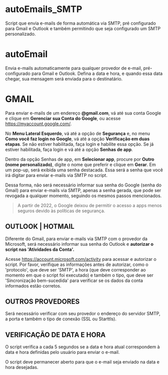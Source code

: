 # autoEmails_SMTP
Script que envia e-mails de forma automática via SMTP, pré configurado para Gmail e Outlook e também permitindo que seja configurado um SMTP personalizado.

# autoEmail

Envia e-mails automaticamente para qualquer provedor de e-mail, pré-configurado para Gmail e Outlook.
Defina a data e hora, e quando essa data chegar, sua mensagem será enviada para o destinatário.

# GMAIL

Para enviar e-mails de um endereço **@gmail.com**, vá até sua conta Google e clique em **Gerenciar sua Conta do Google**, ou acesse https://myaccount.google.com/.

No **Menu Lateral Esquerdo**, vá até a opção de **Segurança** e, no menu **Como você faz login no Google**, vá até a opção **Verificação em duas etapas**. Se não estiver habilitada, faça login e habilite essa opção. Se já estiver habilitada, faça login e vá até a opção **Senhas de app**.

Dentro da opção Senhas de app, em **Selecionar app**, procure por **Outro (nome personalizado)**, digite o nome que preferir e clique em **Gerar**. Em um pop-up, será exibida uma senha destacada. Essa será a senha que você irá digitar para enviar e-mails via SMTP no script.

Dessa forma, não será necessário informar sua senha do Google (senha do Gmail) para enviar e-mails via SMTP, apenas a senha gerada, que pode ser revogada a qualquer momento, seguindo os mesmos passos mencionados.

> A partir de 2022, o Google deixou de permitir o acesso a apps menos seguros devido às políticas de segurança.

## OUTLOOK | HOTMAIL

Diferente do Gmail, para enviar e-mails via SMTP com o provedor da Microsoft, será necessário informar sua senha do Outlook e **autorizar o script nas 'Atividades da Conta'.**

Acesse https://account.microsoft.com/activity para acessar e autorizar o script. Por favor, verifique as informações antes de autorizar, como o 'protocolo', que deve ser 'SMTP', a hora (que deve corresponder ao momento em que o script foi executado) e também o tipo, que deve ser 'Sincronização bem-sucedida' para verificar se os dados da conta informados estão corretos.

## OUTROS PROVEDORES

Será necessário verificar com seu provedor o endereço do servidor SMTP, a porta e também o tipo de conexão (SSL ou Starttls).

## VERIFICAÇÃO DE DATA E HORA

O script verifica a cada 5 segundos se a data e hora atual correspondem à data e hora definidas pelo usuário para enviar o e-mail.

O script deve permanecer aberto para que o e-mail seja enviado na data e hora desejadas.
